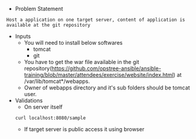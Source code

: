 * Problem Statement
```
Host a application on one target server, content of application is available at the git repository
```
* Inputs
  * You will need to install below softwares
    * tomcat
    * git
  * You have to get the war file available in the git repository(https://github.com/opstree-ansible/ansible-training/blob/master/attendees/exercise/website/index.html) at    /var/lib/tomcat*/webapps.  
  * Owner of webapps directory and it's sub folders should be tomcat user.
* Validations
  * On server itself
  ```
  curl localhost:8080/sample
  ```
  * If target server is public access it using browser
